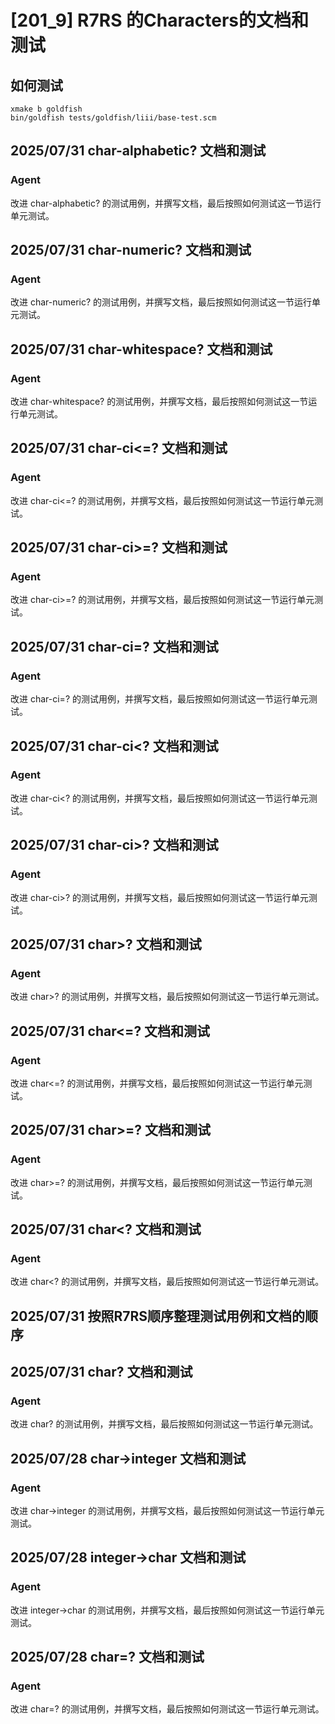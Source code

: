# [201_9] R7RS 的Characters的文档和测试
## 如何测试
```
xmake b goldfish
bin/goldfish tests/goldfish/liii/base-test.scm
```
## 2025/07/31 char-alphabetic? 文档和测试
### Agent
改进 char-alphabetic? 的测试用例，并撰写文档，最后按照如何测试这一节运行单元测试。

## 2025/07/31 char-numeric? 文档和测试
### Agent
改进 char-numeric? 的测试用例，并撰写文档，最后按照如何测试这一节运行单元测试。

## 2025/07/31 char-whitespace? 文档和测试
### Agent
改进 char-whitespace? 的测试用例，并撰写文档，最后按照如何测试这一节运行单元测试。

## 2025/07/31 char-ci<=? 文档和测试
### Agent
改进 char-ci<=? 的测试用例，并撰写文档，最后按照如何测试这一节运行单元测试。

## 2025/07/31 char-ci>=? 文档和测试
### Agent
改进 char-ci>=? 的测试用例，并撰写文档，最后按照如何测试这一节运行单元测试。

## 2025/07/31 char-ci=? 文档和测试
### Agent
改进 char-ci=? 的测试用例，并撰写文档，最后按照如何测试这一节运行单元测试。

## 2025/07/31 char-ci<? 文档和测试
### Agent
改进 char-ci<? 的测试用例，并撰写文档，最后按照如何测试这一节运行单元测试。

## 2025/07/31 char-ci>? 文档和测试
### Agent
改进 char-ci>? 的测试用例，并撰写文档，最后按照如何测试这一节运行单元测试。

## 2025/07/31 char>? 文档和测试
### Agent
改进 char>? 的测试用例，并撰写文档，最后按照如何测试这一节运行单元测试。

## 2025/07/31 char<=? 文档和测试
### Agent
改进 char<=? 的测试用例，并撰写文档，最后按照如何测试这一节运行单元测试。

## 2025/07/31 char>=? 文档和测试
### Agent
改进 char>=? 的测试用例，并撰写文档，最后按照如何测试这一节运行单元测试。

## 2025/07/31 char<? 文档和测试
### Agent
改进 char<? 的测试用例，并撰写文档，最后按照如何测试这一节运行单元测试。

## 2025/07/31 按照R7RS顺序整理测试用例和文档的顺序

## 2025/07/31 char? 文档和测试
### Agent
改进 char? 的测试用例，并撰写文档，最后按照如何测试这一节运行单元测试。

## 2025/07/28 char->integer 文档和测试
### Agent
改进 char->integer 的测试用例，并撰写文档，最后按照如何测试这一节运行单元测试。

## 2025/07/28 integer->char 文档和测试
### Agent
改进 integer->char 的测试用例，并撰写文档，最后按照如何测试这一节运行单元测试。

## 2025/07/28 char=? 文档和测试
### Agent
改进 char=? 的测试用例，并撰写文档，最后按照如何测试这一节运行单元测试。
